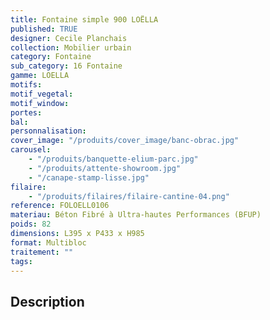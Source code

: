 ```yaml
---
title: Fontaine simple 900 LOËLLA
published: TRUE
designer: Cecile Planchais
collection: Mobilier urbain
category: Fontaine
sub_category: 16 Fontaine
gamme: LOELLA
motifs:
motif_vegetal:
motif_window:
portes:
bal:
personnalisation:
cover_image: "/produits/cover_image/banc-obrac.jpg"
carousel:
    - "/produits/banquette-elium-parc.jpg"
    - "/produits/attente-showroom.jpg"
    - "/canape-stamp-lisse.jpg"
filaire:
    - "/produits/filaires/filaire-cantine-04.png"
reference: FOLOELL0106
materiau: Béton Fibré à Ultra-hautes Performances (BFUP)
poids: 82
dimensions: L395 x P433 x H985
format: Multibloc
traitement: ""
tags:
---
```


## Description
